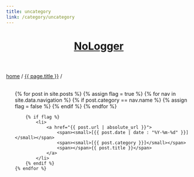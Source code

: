 ```yaml
---
title: uncategory
link: /category/uncategory
---
```


<html>
<head>
  <title>NoLogger</title>
  <link type="text/css" rel="stylesheet" href="/assets/css/style.css">
</head>
<body>
<header>
  <h1><a href="/">NoLogger</a></h1>
</header>
<div class="path">
  <a href="/">home</a> / <a href="{{ page.link }}">{{ page.title }}</a> /
</div>
<br>
<main>
  <ul>
    {% for post in site.posts %}
        {% assign flag = true %}
        {% for nav in site.data.navigation %}
            {% if post.category == nav.name %}
                {% assign flag = false %}
            {% endif %}
        {% endfor %}

        {% if flag %}
            <li>
                <a href="{{ post.url | absolute_url }}">
                    <span><small>[{{ post.date | date : "%Y-%m-%d" }}]</small></span>
                    <span><small>[{{ post.category }}]</small></span>
                    <span></span>{{ post.title }}</span>
                </a>
            </li>
        {% endif %}
    {% endfor %}
  </ul>
</main>
</body>
</html>